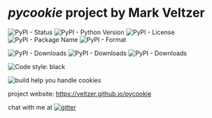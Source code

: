 
# *pycookie* project by Mark Veltzer

![PyPI - Status](https://img.shields.io/pypi/status/pycookie)
![PyPI - Python Version](https://img.shields.io/pypi/pyversions/pycookie)
![PyPI - License](https://img.shields.io/pypi/l/pycookie)
![PyPI - Package Name](https://img.shields.io/pypi/v/pycookie)
![PyPI - Format](https://img.shields.io/pypi/format/pycookie)

![PyPI - Downloads](https://img.shields.io/pypi/dd/pycookie)
![PyPI - Downloads](https://img.shields.io/pypi/dw/pycookie)
![PyPI - Downloads](https://img.shields.io/pypi/dm/pycookie)

![Code style: black](https://img.shields.io/badge/code%20style-black-000000.svg)

![build](https://github.com/veltzer/pycookie/workflows/build/badge.svg)
help you handle cookies

project website: https://veltzer.github.io/pycookie

chat with me at [![gitter](https://badges.gitter.im/Join%20Chat.svg)](https://gitter.im/veltzer/mark.veltzer)


